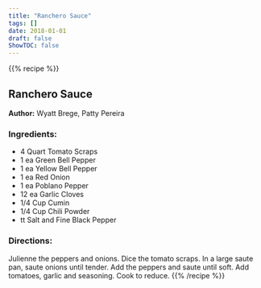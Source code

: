 ```yaml
---
title: "Ranchero Sauce"
tags: []
date: 2018-01-01
draft: false
ShowTOC: false
---
```


{{% recipe %}}

## Ranchero Sauce

**Author:** Wyatt Brege, Patty Pereira



### Ingredients:

-   4 Quart Tomato Scraps
-   1 ea Green Bell Pepper
-   1 ea Yellow Bell Pepper
-   1 ea Red Onion
-   1 ea Poblano Pepper
-   12 ea Garlic Cloves
-   1/4 Cup Cumin
-   1/4 Cup Chili Powder
-   tt Salt and Fine Black Pepper

### Directions: 

Julienne the peppers and onions. Dice the tomato scraps. In a large
saute pan, saute onions until tender. Add the peppers and saute until
soft. Add tomatoes, garlic and seasoning. Cook to reduce.
{{% /recipe %}}
